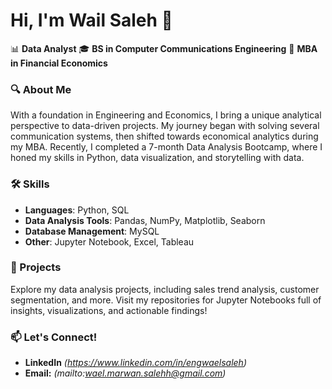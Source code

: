 # Hi, I'm Wail Saleh 👋

📊 **Data Analyst** 
🎓 **BS in Computer Communications Engineering** 
💼 **MBA in Financial Economics**  

### 🔍 About Me
With a foundation in Engineering and Economics, I bring a unique analytical perspective to data-driven projects. My journey began with solving several communication systems, then shifted towards economical analytics during my MBA. 
Recently, I completed a 7-month Data Analysis Bootcamp, where I honed my skills in Python, data visualization, and storytelling with data. 

### 🛠️ Skills
- **Languages**: Python, SQL
- **Data Analysis Tools**: Pandas, NumPy, Matplotlib, Seaborn
- **Database Management**: MySQL
- **Other**: Jupyter Notebook, Excel, Tableau

### 🚀 Projects
Explore my data analysis projects, including sales trend analysis, customer segmentation, and more. Visit my repositories for Jupyter Notebooks full of insights, visualizations, and actionable findings!

### 📫 Let's Connect!
- **LinkedIn** *(https://www.linkedin.com/in/engwaelsaleh)*
- **Email:** *(mailto:wael.marwan.salehh@gmail.com)*

